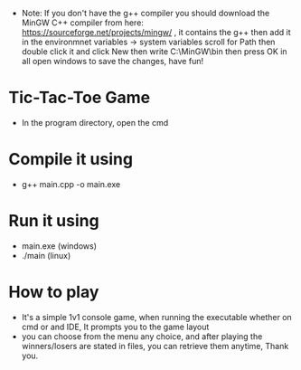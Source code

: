 - Note: If you don't have the g++ compiler you should download the MinGW C++ compiler from here: https://sourceforge.net/projects/mingw/ , it contains the g++ then add it in the environmnet variables -> system variables scroll for Path then double click it and click New then write C:\MinGW\bin then press OK in all open windows to save the changes, have fun!

# Tic-Tac-Toe Game

- In the program directory, open the cmd

# Compile it using

- g++ main.cpp -o main.exe

# Run it using

- main.exe (windows)
- ./main (linux)

# How to play

- It's a simple 1v1 console game, when running the executable whether on cmd or and IDE, It prompts you to the game layout
- you can choose from the menu any choice, and after playing the winners/losers are stated in files, you can retrieve them anytime, Thank you.
